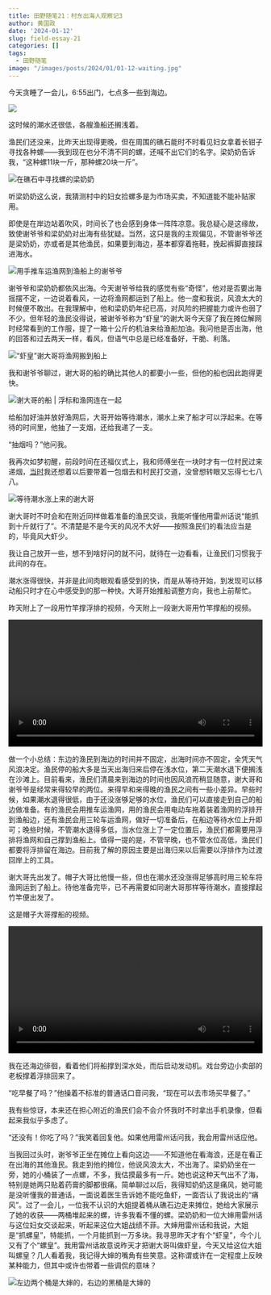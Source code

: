 ```yaml
---
title: 田野随笔21：村东出海人观察记3
author: 黄国政
date: '2024-01-12'
slug: field-essay-21
categories: []
tags:
  - 田野随笔
image: "/images/posts/2024/01/01-12-waiting.jpg"
---
```


今天贪睡了一会儿，6:55出门，七点多一些到海边。

![](/images/posts/2024/01/01-12-chaoshui.jpg)

这时候的潮水还很低，各艘渔船还搁浅着。

<!--more-->

渔民们还没来，比昨天出现得更晚，但在周围的礁石能时不时看见妇女拿着长钳子寻找各种螺——我到现在也分不清不同的螺，还喊不出它们的名字。梁奶奶告诉我，“这种螺11块一斤，那种螺20块一斤”。

![在礁石中寻找螺的梁奶奶](/images/posts/2024/01/01-12-liangnainai.jpg)

听梁奶奶这么说，我猜测村中的妇女捡螺多是为市场买卖，不知道能不能补贴家用。

即使是在岸边站着吹风，时间长了也会感到身体一阵阵凉意。我总疑心是这缘故，致使谢爷爷和梁奶奶对出海有些犹疑。当然，这只是我的主观偏见，不管谢爷爷还是梁奶奶，亦或者是其他渔民，如果要到海边，基本都穿着拖鞋，挽起裤脚直接踩进海水。

![用手推车运渔网到渔船上的谢爷爷](/images/posts/2024/01/01-12-yunwang1.jpg)

谢爷爷和梁奶奶都依风出海。今天谢爷爷给我的感觉有些“奇怪”，他对是否要出海摇摆不定，一边说着看风，一边将渔网都运到了船上。他一度和我说，风浪太大的时候便不敢出。在我理解中，他和梁奶奶年纪已高，对风险的把握能力或许也弱了不少。但年轻的渔民没得说，被谢爷爷称为“虾皇”的谢大哥今天穿了我在摊位解网时经常看到的工作服，提了一箱十公斤的机油来给渔船加油。我问他是否出海，他的回答和过去两天一样，看风，但语气中总是已经准备好，干脆、利落。

![“虾皇”谢大哥将渔网搬到船上](/images/posts/2024/01/01-12-yunwang2.jpg)

我和谢爷爷聊过，谢大哥的船的确比其他人的都要小一些，但他的船也因此跑得更快。

![谢大哥的船 | 浮标和渔网连在一起](/images/posts/2024/01/01-12-yuwang.jpg)

给船加好油并放好渔网后，大哥开始等待潮水，潮水上来了船才可以浮起来。在等待的时间里，他抽了一支烟，还给我递了一支。

“抽烟吗？”他问我。

我再次如梦初醒，前段时间在还福仪式上，我和师傅坐在一块时才有一位村民过来递烟，[当时](https://guozheng.rbind.io/posts/2024/01/field-essay-15/)我还想着以后要带着一包烟去和村民打交道，没曾想转眼又忘得七七八八。

![等待潮水涨上来的谢大哥](/images/posts/2024/01/01-12-waiting.jpg)

谢大哥时不时会和在附近同样做着准备的渔民交谈，我能听懂他用雷州话说“能抓到十斤就行了”。不清楚是不是今天的风况不大好——按照渔民们的看法应当是的，毕竟风大虾少。

我让自己放开一些，想不到啥好问的就不问，就待在一边看看，让渔民们习惯我于此间的存在。

潮水涨得很快，并非是此间肉眼观看感受到的快，而是从等待开始，到发现可以移动船只时才在心中感受到的那一种快。大哥开始推船调整方向，我也上前帮忙。

昨天附上了一段用竹竿撑浮排的视频，今天附上一段谢大哥用竹竿撑船的视频。

<video src="https://guozheng.rbind.io/video/posts/2024/01/01-12-boat1.mp4" style="width: 100%; display: block; margin: 0 auto;" controls></video>

做一个小总结：东边的渔民到海边的时间并不固定，出海时间亦不固定，全凭天气风浪决定。渔民停的船大多是当天出海归来后停在浅水位，第二天潮水退下便搁浅在沙滩上。目前看来，渔民们清晨来到海边的时间也因风浪而稍显随意，谢大哥和谢爷爷是经常来得较早的两位。来得早和来得晚的渔民之间有一些小差异。早些时候，如果潮水退得很低，由于还没涨够足够的水位，渔民们可以直接走到自己的船边做准备。有的渔民会用推车运渔网，用的渔民会用电动车拖着装着渔网的浮排开到渔船边，还有渔民会用三轮车运渔网，做好一切准备后，在船边等待水位上升即可；晚些时候，不管潮水退得多低，当水位涨上了一定位置后，渔民们都需要用浮排将渔网和自己撑到渔船上。值得一提的是，不管早晚，也不管水位高低，渔民们都要将浮排留在海边。目前我了解的原因主要是出海归来以后需要以浮排作为过渡回岸上的工具。

谢大哥先出发了。帽子大哥比他慢一些，但也在潮水还没涨得足够高时用三轮车将渔网运到了船上。待他准备完毕，已不再需要如同谢大哥那样等待潮水，直接撑起竹竿便出发了。

这是帽子大哥撑船的视频。

<video src="https://guozheng.rbind.io/video/posts/2024/01/01-12-boat2.mp4" style="width: 100%; display: block; margin: 0 auto;" controls></video>

我在还海边徘徊，看着他们将船撑到深水处，而后启动发动机。戏台旁边小卖部的老板撑着浮排回来了。

“吃早餐了吗？”他操着不标准的普通话口音问我，“现在可以去市场买早餐了。”

我有些惊讶，本来还在担心附近的渔民们会不会介怀我时不时拿出手机录像，但看起来我似乎多虑了。

“还没有！你吃了吗？”我笑着回复他。如果他用雷州话问我，我会用雷州话应他。

当我回过头时，谢爷爷正坐在摊位上看向这边——不知道他在看海浪，还是在看正在出海的其他渔民。我走到他的摊位，他说风浪太大，不出海了。梁奶奶坐在一旁，她的小桶装了一点螺，不多，我估摸最多有一斤。她也说这种天气出不了海，特别是她两只贴着药膏的脚都很痛。简单聊过以后，我得知奶奶这是痛风，她可能是没听懂我的普通话，一面说着医生告诉她不能吃鱼虾，一面否认了我说出的“痛风”。过了一会儿，一位我不认识的大姐提着桶从礁石边走来摊位，她给大家展示了她的收获——两桶堆起来的螺，许多我看不懂的螺。梁奶奶和一位大婶用雷州话与这位妇女交谈起来，听起来这位大姐战绩不菲。大婶用雷州话和我说，大姐是“抓螺皇”，特能抓，一个月能抓到一万多块。我寻思昨天才有个“虾皇”，今个儿又有了个“螺皇”。我用雷州话故意说昨天才把谢大哥叫做虾皇，今天又给这位大姐叫螺皇？几人看着我，我记得大婶的嘴角有些笑意。这称谓或许在一定程度上反映某种能力，但其中或许也带着一些调侃的意味？

![左边两个桶是大婶的，右边的黑桶是大婶的](/images/posts/2024/01/01-12-luo.jpg)